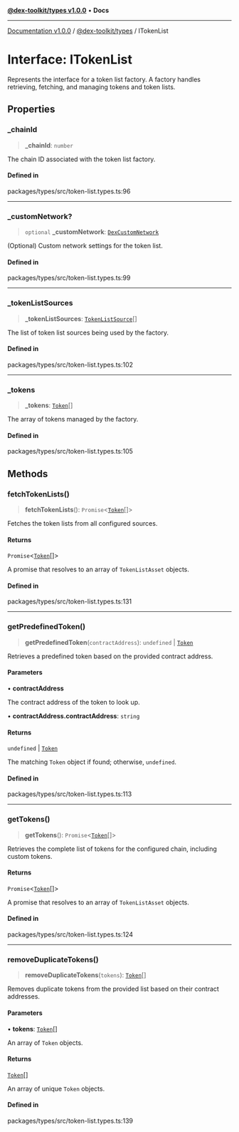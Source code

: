 [**@dex-toolkit/types v1.0.0**](../README.md) • **Docs**

***

[Documentation v1.0.0](../../../packages.md) / [@dex-toolkit/types](../README.md) / ITokenList

# Interface: ITokenList

Represents the interface for a token list factory.
A factory handles retrieving, fetching, and managing tokens and token lists.

## Properties

### \_chainId

> **\_chainId**: `number`

The chain ID associated with the token list factory.

#### Defined in

packages/types/src/token-list.types.ts:96

***

### \_customNetwork?

> `optional` **\_customNetwork**: [`DexCustomNetwork`](../type-aliases/DexCustomNetwork.md)

(Optional) Custom network settings for the token list.

#### Defined in

packages/types/src/token-list.types.ts:99

***

### \_tokenListSources

> **\_tokenListSources**: [`TokenListSource`](../type-aliases/TokenListSource.md)[]

The list of token list sources being used by the factory.

#### Defined in

packages/types/src/token-list.types.ts:102

***

### \_tokens

> **\_tokens**: [`Token`](../type-aliases/Token.md)[]

The array of tokens managed by the factory.

#### Defined in

packages/types/src/token-list.types.ts:105

## Methods

### fetchTokenLists()

> **fetchTokenLists**(): `Promise`\<[`Token`](../type-aliases/Token.md)[]\>

Fetches the token lists from all configured sources.

#### Returns

`Promise`\<[`Token`](../type-aliases/Token.md)[]\>

A promise that resolves to an array of `TokenListAsset` objects.

#### Defined in

packages/types/src/token-list.types.ts:131

***

### getPredefinedToken()

> **getPredefinedToken**(`contractAddress`): `undefined` \| [`Token`](../type-aliases/Token.md)

Retrieves a predefined token based on the provided contract address.

#### Parameters

• **contractAddress**

The contract address of the token to look up.

• **contractAddress.contractAddress**: `string`

#### Returns

`undefined` \| [`Token`](../type-aliases/Token.md)

The matching `Token` object if found; otherwise, `undefined`.

#### Defined in

packages/types/src/token-list.types.ts:113

***

### getTokens()

> **getTokens**(): `Promise`\<[`Token`](../type-aliases/Token.md)[]\>

Retrieves the complete list of tokens for the configured chain, including custom tokens.

#### Returns

`Promise`\<[`Token`](../type-aliases/Token.md)[]\>

A promise that resolves to an array of `TokenListAsset` objects.

#### Defined in

packages/types/src/token-list.types.ts:124

***

### removeDuplicateTokens()

> **removeDuplicateTokens**(`tokens`): [`Token`](../type-aliases/Token.md)[]

Removes duplicate tokens from the provided list based on their contract addresses.

#### Parameters

• **tokens**: [`Token`](../type-aliases/Token.md)[]

An array of `Token` objects.

#### Returns

[`Token`](../type-aliases/Token.md)[]

An array of unique `Token` objects.

#### Defined in

packages/types/src/token-list.types.ts:139
